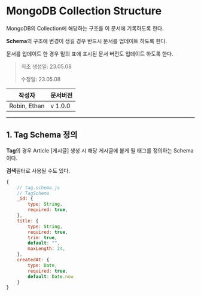 # MongoDB Collection Structure

MongoDB의 Collection에 해당하는 구조를 이 문서에 기록하도록 한다.

**Schema**의 구조에 변경이 생길 경우 반드시 문서를 업데이트 하도록 한다.

문서를 업데이트 한 경우 밑의 표에 표시된 문서 버전도 업데이트 하도록 한다.

> 최초 생성일: 23.05.08
>
> 수정일: 23.05.08

| 작성자       | 문서버전 |
| ------------ | -------- |
| Robin, Ethan | v 1.0.0  |

---

## 1. Tag Schema 정의

**Tag**의 경우 Article [게시글] 생성 시 해당 게시글에 붙게 될 태그를 정의하는 Schema 이다.

**검색**필터로 사용될 수도 있다.

```js
{
    // tag.schema.js
    // TagSchema
    _id: {
        type: String,
        required: true,
    },
    title: {
        type: String,
        required: true,
        trim: true,
        default: "",
        maxLength: 24,
    },
    createdAt: {
        type: Date,
        required: true,
        default: Date.now
    }
}
```
